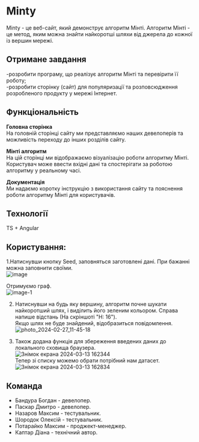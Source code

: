 # Minty

Minty - це веб-сайт, який демонструє алгоритм Мінті. Алгоритм Мінті - це метод, яким можна знайти найкоротші шляхи від джерела до кожної із вершин мережі.

## Отримане завдання


-розробити програму, що реалізує алгоритм Мінті та перевірити її роботу;  
-розробити сторінку (сайт) для популяризації та розповсюдження розробленого продукту у мережі Інтернет.

## Функціональність

**Головна сторінка**  
На головній сторінці сайту ми представляємо наших девелоперів та можливість переходу до інших розділів сайту.


**Мінті алгоритм**  
На цій сторінці ми відображаємо візуалізацію роботи алгоритму Мінті. Користувач може ввести вхідні дані та спостерігати за роботою алгоритму у реальному часі.


**Документація**  
Ми надаємо коротку інструкцію з використання сайту та пояснення роботи алгоритму Мінті для користувачів.

## Технології
 TS + Angular

 
## Користування:

1.Натиснувши кнопку Seed, заповняться заготовлені дані. При бажанні можна заповнити своїми.  
![image](https://github.com/dikapt/task1/assets/120253697/cfc9f89e-98c9-404c-9f26-8edfac71b52a)  

Отримуємо граф.  
![image-1](https://github.com/dikapt/task1/assets/120253697/e1c411b7-12c1-4052-9a49-d063f7b0db9a)  


2. Натиснувши на будь яку вершину, алгоритм почне шукати найкоротший шлях, і виділить його зеленим кольором. Справа напише відстань (На скріншоті "H: 16").  
Якщо шлях не буде знайдений, відобразиться повідомлення.  
![photo_2024-02-27_11-45-18](https://github.com/dikapt/task1/assets/120253697/f361a94f-b6d4-41c3-822b-4c680069a401)  

3. Також додана функція для збереження введених даних до локального сховища браузера.  
![Знімок екрана 2024-03-13 162344](https://github.com/dikapt/task1/assets/120253697/4aa2b0c6-e452-411f-aae5-50b1d62a35f8)  
Тепер зі списку можемо обрати потрібний нам датасет.  
![Знімок екрана 2024-03-13 162834](https://github.com/dikapt/task1/assets/120253697/a3ca6c0b-046a-41c7-b432-f41871d287b7)

## Команда


- Бандура Богдан - девелопер.  
- Паскар Дмитро - девелопер.  
- Назаров Максим - тестувальник.  
- Шородок Олексій - тестувальник.  
- Потарайко Максим - проджект-менеджер.  
- Каптар Діана - технічний автор.  
